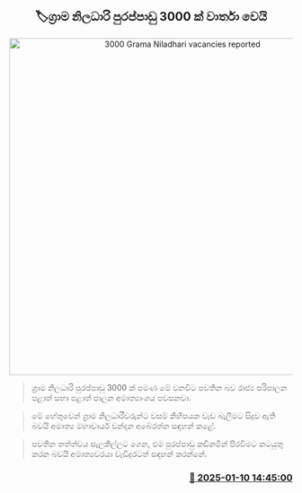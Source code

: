 <p align='center'><b><h2 align='center' title='3000 Grama Niladhari vacancies reported'>🏷ග්‍රාම නිලධාරි පුරප්පාඩු 3000 ක් වාර්තා වෙයි</h2></b></p>
<p align='center'><img src='https://helakuru.sgp1.cdn.digitaloceanspaces.com/esana/images/lib/grama-niladari-archived.jpg' width='600' alt='3000 Grama Niladhari vacancies reported'></p>

> ග්‍රාම නිලධාරි පුරප්පාඩු 3000 ක් පමණ මේ වනවිට පවතින බව රාජ්‍ය පරිපාලන පළාත් සභා පළාත් පාලන අමාත්‍යාංශය පවසනවා.

> මේ හේතුවෙන් ග්‍රාම නිලධාරීවරුන්ට වසම් කිහිපයක වැඩ බැලීමට සිදුව ඇති බවයි අමාත්‍ය මහාචාර්ය චන්දන අබේරත්න සඳහන් කළේ.

> පවතින තත්ත්වය සැලකිල්ලට ගෙන, එම පුරප්පාඩු කඩිනමින් පිරවීමට කටයුතු කරන බවයි අමාත්‍යවරයා වැඩිදුරටත් සඳහන් කරන්නේ.



<h3 align='right'><a href='https://www.helakuru.lk/esana/p/106499/'>📅 2025-01-10 14:45:00</a></h3>
